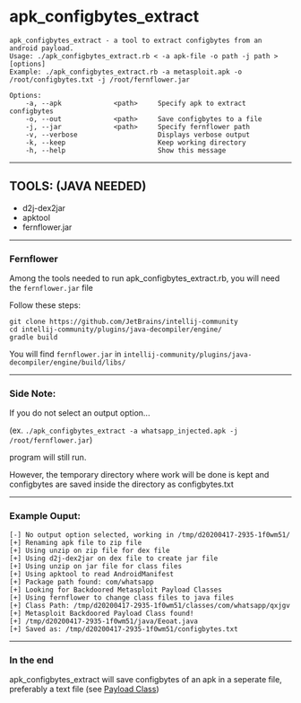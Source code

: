 apk_configbytes_extract
==========

    apk_configbytes_extract - a tool to extract configbytes from an android payload.
    Usage: ./apk_configbytes_extract.rb < -a apk-file -o path -j path > [options]
    Example: ./apk_configbytes_extract.rb -a metasploit.apk -o /root/configbytes.txt -j /root/fernflower.jar
     
    Options:
        -a, --apk             <path>     Specify apk to extract configbytes
        -o, --out             <path>     Save configbytes to a file
        -j, --jar             <path>     Specify fernflower path
        -v, --verbose                    Displays verbose output
        -k, --keep                       Keep working directory
        -h, --help                       Show this message

---

TOOLS: (JAVA NEEDED)
-----------------------------
- d2j-dex2jar
- apktool
- fernflower.jar

---

### Fernflower

Among the tools needed to run apk_configbytes_extract.rb, you will need the `fernflower.jar` file

Follow these steps:

    git clone https://github.com/JetBrains/intellij-community
    cd intellij-community/plugins/java-decompiler/engine/
    gradle build

You will find `fernflower.jar` in `intellij-community/plugins/java-decompiler/engine/build/libs/`

---

### Side Note:
If you do not select an output option...

(ex. `./apk_configbytes_extract -a whatsapp_injected.apk -j /root/fernflower.jar`)

program will still run. 

However, the temporary directory where work will be done is kept and configbytes are saved inside the directory 
as configbytes.txt

---

### Example Ouput:
    [-] No output option selected, working in /tmp/d20200417-2935-1f0wm51/
    [+] Renaming apk file to zip file
    [+] Using unzip on zip file for dex file
    [+] Using d2j-dex2jar on dex file to create jar file
    [+] Using unzip on jar file for class files
    [+] Using apktool to read AndroidManifest
    [+] Package path found: com/whatsapp
    [+] Looking for Backdoored Metasploit Payload Classes
    [+] Using fernflower to change class files to java files
    [+] Class Path: /tmp/d20200417-2935-1f0wm51/classes/com/whatsapp/qxjgv
    [+] Metasploit Backdoored Payload Class found!
    [+] /tmp/d20200417-2935-1f0wm51/java/Eeoat.java
    [+] Saved as: /tmp/d20200417-2935-1f0wm51/configbytes.txt

---

### In the end
apk_configbytes_extract will save configbytes of an apk in a seperate file, preferably a text file
(see [Payload 
Class](https://github.com/rapid7/metasploit-payloads/blob/master/java/androidpayload/app/src/com/metasploit/stage/Payload.java#L32))


